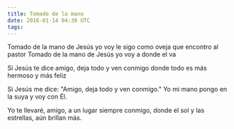 ```yaml
---
title: Tomado de la mano
date: 2016-01-14 04:39 UTC
tags:
---
```


Tomado de la mano de Jesús yo voy
le sigo como oveja que encontro al pastor
Tomado de la mano de Jesús yo voy a donde el va

Si Jesús te dice amigo, deja todo y ven conmigo
donde todo es más hermoso y más feliz

Si Jesús me dice: "Amigo, deja todo y ven conmigo."
Yo mi mano pongo en la suya y voy con Él.

Yo te llevaré, amigo, a un lugar siempre conmigo,
donde el sol y las estrellas, aún brillan más. 
